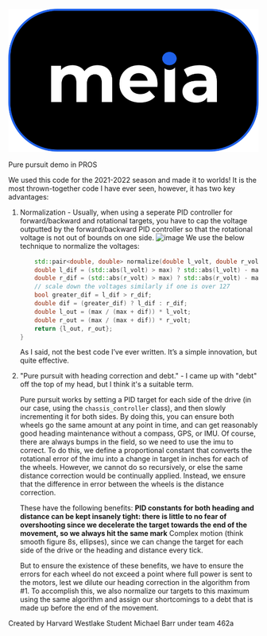 ![meia](./docs/assets/logo.svg)

Pure pursuit demo in PROS

We used this code for the 2021-2022 season and made it to worlds! It is the most thrown-together code I have ever seen, however, it has two key advantages:

1. Normalization - 
    Usually, when using a seperate PID controller for forward/backward and rotational targets, you have to cap the voltage outputted by the forward/backward PID controller so that the rotational voltage is not out of bounds on one side.
    ![image](https://user-images.githubusercontent.com/61331006/183824458-847c8510-6430-4433-ad53-5a1f281fef75.png)
    We use the below technique to normalize the voltages: 
    ```cpp
        std::pair<double, double> normalize(double l_volt, double r_volt, double max) {
        double l_dif = (std::abs(l_volt) > max) ? std::abs(l_volt) - max : 0;
        double r_dif = (std::abs(r_volt) > max) ? std::abs(r_volt) - max : 0;
        // scale down the voltages similarly if one is over 127
        bool greater_dif = l_dif > r_dif;
        double dif = (greater_dif) ? l_dif : r_dif;
        double l_out = (max / (max + dif)) * l_volt;
        double r_out = (max / (max + dif)) * r_volt;
        return {l_out, r_out};
    }
    ```
    As I said, not the best code I’ve ever written.
    It’s a simple innovation, but quite effective.
2. "Pure pursuit with heading correction and debt." -
    I came up with "debt" off the top of my head, but I think it's a suitable term.


    Pure pursuit works by setting a PID target for each side of the drive (in our case, using the `chassis_controller` class), and then slowly incrementing it for both sides. By doing this, you can ensure both wheels go the same amount at any point in time, and can get reasonably good heading maintenance without a compass, GPS, or IMU. Of course, there are always bumps in the field, so we need to use the imu to correct. To do this, we define a proportional constant that converts the rotational error of the imu into a change in target in inches for each of the wheels. However, we cannot do so recursively, or else the same distance correction would be continually applied. Instead, we ensure that the difference in error between the wheels is the distance correction.

    These have the following benefits:
    **PID constants for both heading and distance can be kept insanely tight: there is little to no fear of overshooting since we decelerate the target towards the end of the movement, so we always hit the same mark**
    Complex motion (think smooth figure 8s, ellipses), since we can change the target for each side of the drive or the heading and distance every tick.
    
    But to ensure the existence of these benefits, we have to ensure the errors for each wheel do not exceed a point where full power is sent to the motors, lest we dilute our heading correction in the algorithm from #1. To accomplish this, we also normalize our targets to this maximum using the same algorithm and assign our shortcomings to a debt that is made up before the end of the movement.
    


Created by Harvard Westlake Student Michael Barr under team 462a
